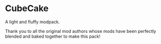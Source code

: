 # CubeCake
A light and fluffy modpack.

Thank you to all the original mod authors whose mods have been perfectly blended and baked together to make this pack! 
